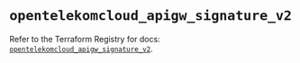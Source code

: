 # `opentelekomcloud_apigw_signature_v2`

Refer to the Terraform Registry for docs: [`opentelekomcloud_apigw_signature_v2`](https://registry.terraform.io/providers/opentelekomcloud/opentelekomcloud/1.36.34/docs/resources/apigw_signature_v2).
